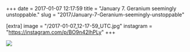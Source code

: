 +++
date = 2017-01-07 12:17:59
title = "January 7. Geranium seemingly unstoppable."
slug = "2017/January-7-Geranium-seemingly-unstoppable"

[extra]
image = "/2017-01-07_12-17-59_UTC.jpg"
instagram = "https://instagram.com/p/BO9n42lhPLy"
+++

<img src="/2017-01-07_12-17-59_UTC.jpg" />
